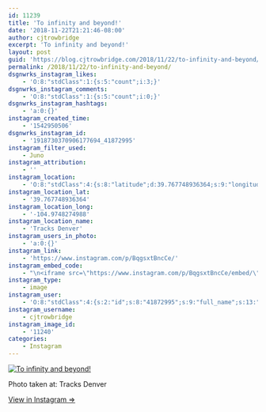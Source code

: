 ```yaml
---
id: 11239
title: 'To infinity and beyond!'
date: '2018-11-22T21:21:46-08:00'
author: cjtrowbridge
excerpt: 'To infinity and beyond!'
layout: post
guid: 'https://blog.cjtrowbridge.com/2018/11/22/to-infinity-and-beyond/'
permalink: /2018/11/22/to-infinity-and-beyond/
dsgnwrks_instagram_likes:
    - 'O:8:"stdClass":1:{s:5:"count";i:3;}'
dsgnwrks_instagram_comments:
    - 'O:8:"stdClass":1:{s:5:"count";i:0;}'
dsgnwrks_instagram_hashtags:
    - 'a:0:{}'
instagram_created_time:
    - '1542950506'
dsgnwrks_instagram_id:
    - '1918730370906177694_41872995'
instagram_filter_used:
    - Juno
instagram_attribution:
    - ''
instagram_location:
    - 'O:8:"stdClass":4:{s:8:"latitude";d:39.767748936364;s:9:"longitude";d:-104.9748274988;s:4:"name";s:13:"Tracks Denver";s:2:"id";i:494850;}'
instagram_location_lat:
    - '39.767748936364'
instagram_location_long:
    - '-104.9748274988'
instagram_location_name:
    - 'Tracks Denver'
instagram_users_in_photo:
    - 'a:0:{}'
instagram_link:
    - 'https://www.instagram.com/p/BqgsxtBncCe/'
instagram_embed_code:
    - "\n<iframe src=\"https://www.instagram.com/p/BqgsxtBncCe/embed/\" width=\"612\" height=\"710\" frameborder=\"0\" scrolling=\"no\" allowtransparency=\"true\" class=\"insta-image-embed\"></iframe>\n"
instagram_type:
    - image
instagram_user:
    - 'O:8:"stdClass":4:{s:2:"id";s:8:"41872995";s:9:"full_name";s:13:"CJ Trowbridge";s:15:"profile_picture";s:141:"https://scontent.cdninstagram.com/vp/d092ebfdf7d7b69ffa8c0aebfde742bc/5C7E7A1C/t51.2885-19/s150x150/13724650_1188772791164794_142557231_a.jpg";s:8:"username";s:12:"cjtrowbridge";}'
instagram_username:
    - cjtrowbridge
instagram_image_id:
    - '11240'
categories:
    - Instagram
---
```


[![To infinity and beyond!](https://blog.cjtrowbridge.com/wp-content/uploads/2018/11/to-infinity-and-beyond-1-1.jpg)](https://www.instagram.com/p/BqgsxtBncCe/)

Photo taken at: Tracks Denver

[View in Instagram ⇒](https://www.instagram.com/p/BqgsxtBncCe/)